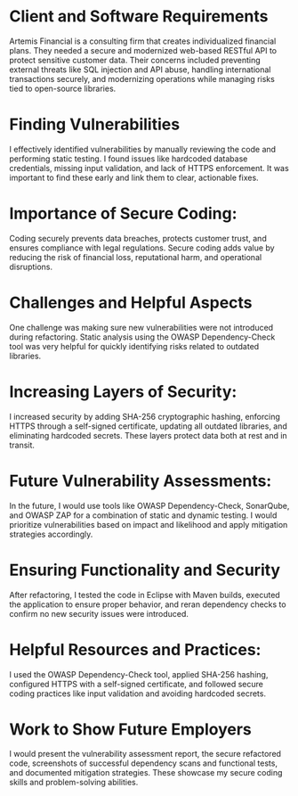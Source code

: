 # Client and Software Requirements
Artemis Financial is a consulting firm that creates individualized financial plans. They needed a secure and modernized web-based RESTful API to protect sensitive customer data. Their concerns included preventing external threats like SQL injection and API abuse, handling international transactions securely, and modernizing operations while managing risks tied to open-source libraries​.

# Finding Vulnerabilities
I effectively identified vulnerabilities by manually reviewing the code and performing static testing. I found issues like hardcoded database credentials, missing input validation, and lack of HTTPS enforcement. It was important to find these early and link them to clear, actionable fixes​.

# Importance of Secure Coding:
Coding securely prevents data breaches, protects customer trust, and ensures compliance with legal regulations. Secure coding adds value by reducing the risk of financial loss, reputational harm, and operational disruptions.

# Challenges and Helpful Aspects
One challenge was making sure new vulnerabilities were not introduced during refactoring. Static analysis using the OWASP Dependency-Check tool was very helpful for quickly identifying risks related to outdated libraries​.

# Increasing Layers of Security:
I increased security by adding SHA-256 cryptographic hashing, enforcing HTTPS through a self-signed certificate, updating all outdated libraries, and eliminating hardcoded secrets. These layers protect data both at rest and in transit​.

# Future Vulnerability Assessments:
In the future, I would use tools like OWASP Dependency-Check, SonarQube, and OWASP ZAP for a combination of static and dynamic testing. I would prioritize vulnerabilities based on impact and likelihood and apply mitigation strategies accordingly.

# Ensuring Functionality and Security
After refactoring, I tested the code in Eclipse with Maven builds, executed the application to ensure proper behavior, and reran dependency checks to confirm no new security issues were introduced​.

# Helpful Resources and Practices:
I used the OWASP Dependency-Check tool, applied SHA-256 hashing, configured HTTPS with a self-signed certificate, and followed secure coding practices like input validation and avoiding hardcoded secrets​.

# Work to Show Future Employers
I would present the vulnerability assessment report, the secure refactored code, screenshots of successful dependency scans and functional tests, and documented mitigation strategies. These showcase my secure coding skills and problem-solving abilities.
